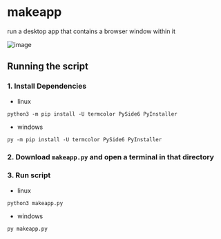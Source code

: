 # makeapp

run a desktop app that contains a browser window within it

![image](https://user-images.githubusercontent.com/36286877/176952681-3ec05ab1-e2f3-4f93-b01b-8182efd55e45.png)


## Running the script

### 1. Install Dependencies

- linux

```
python3 -m pip install -U termcolor PySide6 PyInstaller
```

- windows

```
py -m pip install -U termcolor PySide6 PyInstaller
```

### 2. Download `makeapp.py` and open a terminal in that directory

### 3. Run script

- linux

```
python3 makeapp.py
```

- windows

```
py makeapp.py
```
